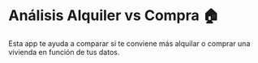 # Análisis Alquiler vs Compra 🏠
Esta app te ayuda a comparar si te conviene más alquilar o comprar una vivienda en función de tus datos.
